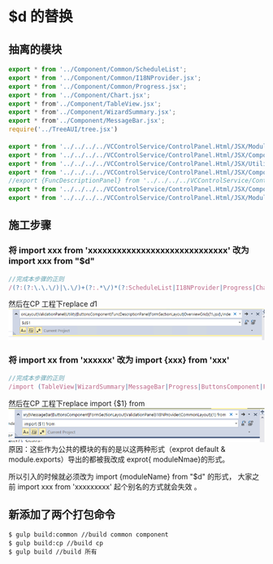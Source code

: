 # $d 的替换

## 抽离的模块
```javascript
export * from '../Component/Common/ScheduleList';
export * from '../Component/Common/I18NProvider.jsx';
export * from '../Component/Common/Progress.jsx';
export * from '../Component/Chart.jsx';
export * from'../Component/TableView.jsx';
export * from'../Component/WizardSummary.jsx';
export * from'../Component/MessageBar.jsx';
require('../TreeAUI/tree.jsx')

export * from '../../../../VCControlService/ControlPanel.Html/JSX/Module/StorageConfiguration/CommonLayout/CommonLayout.jsx';
export * from '../../../../VCControlService/ControlPanel.Html/JSX/Components/ValidationPanel.jsx';
export * from '../../../../VCControlService/ControlPanel.Html/JSX/Utility/index.jsx';
export * from '../../../../VCControlService/ControlPanel.Html/JSX/Components/ButtonsComponent.jsx';
//export {FuncDescriptionPanel} from '../../../../VCControlService/ControlPanel.Html/JSX/Components/FuncDescriptionPanel.jsx';
export * from '../../../../VCControlService/ControlPanel.Html/JSX/Components/Layouts/FormSectionLayout.jsx';
export * from '../../../../VCControlService/ControlPanel.Html/JSX/Module/StorageConfiguration/CommonLayout/OverviewGrid.jsx';
```
## 施工步骤
### 将 import xxx from 'xxxxxxxxxxxxxxxxxxxxxxxxxxxxx' 改为 import xxx from "$d"
```javascript
//完成本步骤的正则
/(?:(?:\.\.\/)|\.\/)+(?:.*\/)*(?:ScheduleList|I18NProvider|Progress|Chart|TableView|WizardSummary|MessageBar|CommonLayout|ValidationPanel|Utility|ButtonsComponent|FormSectionLayout|OverviewGrid)(?:\.jsx|\/index.jsx|\/index)?(\'|\")/
```
然后在CP 工程下replace $d$1
![](reg1.png)

### 将 import xx from 'xxxxxx' 改为 import {xxx} from 'xxx'
```javascript
//完成本步骤的正则
/import (TableView|WizardSummary|MessageBar|Progress|ButtonsComponent|FormSectionLayout|ValidationPanel|I18NProvider|CommonLayout){1} from/
```
然后在CP 工程下replace import {$1} from
![](reg2.png)
原因：这些作为公共的模块的有的是以这两种形式（exprot default & module.exports）导出的都被我改成 exprot{ moduleNmae}的形式。 

所以引入的时候就必须改为 import {moduleName} from "$d" 的形式，
大家之前 import xxx from 'xxxxxxxxx' 起个别名的方式就会失效 。
## 新添加了两个打包命令
```bash
$ gulp build:common //build common component
$ gulp build:cp //build cp
$ gulp build //build 所有